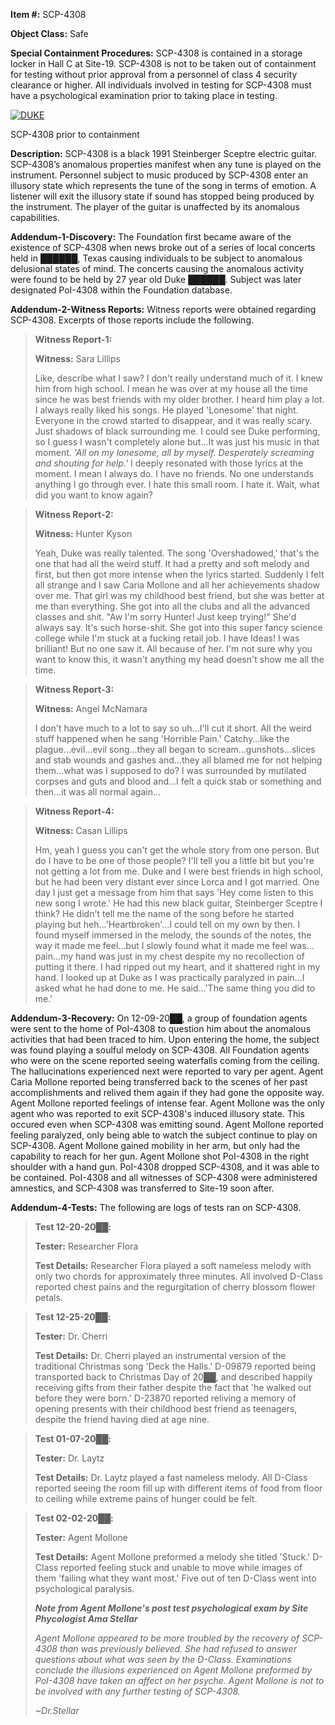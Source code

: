 **Item #:** SCP-4308

**Object Class:** Safe

**Special Containment Procedures:** SCP-4308 is contained in a storage locker in Hall C at Site-19. SCP-4308 is not to be taken out of containment for testing without prior approval from a personnel of class 4 security clearance or higher. All individuals involved in testing for SCP-4308 must have a psychological examination prior to taking place in testing.

[![DUKE](http://scp-wiki.wdfiles.com/local--resized-images/scp-4308/DUKE/medium.jpg)](http://scp-wiki.wdfiles.com/local--files/scp-4308/DUKE)

SCP-4308 prior to containment

**Description:** SCP-4308 is a black 1991 Steinberger Sceptre electric guitar. SCP-4308’s anomalous properties manifest when any tune is played on the instrument. Personnel subject to music produced by SCP-4308 enter an illusory state which represents the tune of the song in terms of emotion. A listener will exit the illusory state if sound has stopped being produced by the instrument. The player of the guitar is unaffected by its anomalous capabilities.

**Addendum-1-Discovery:** The Foundation first became aware of the existence of SCP-4308 when news broke out of a series of local concerts held in ██████, Texas causing individuals to be subject to anomalous delusional states of mind. The concerts causing the anomalous activity were found to be held by 27 year old Duke ██████. Subject was later designated PoI-4308 within the Foundation database.

**Addendum-2-Witness Reports:** Witness reports were obtained regarding SCP-4308. Excerpts of those reports include the following.

> **Witness Report-1:**
> 
> **Witness:** Sara Lillips
> 
> Like, describe what I saw? I don't really understand much of it. I knew him from high school. I mean he was over at my house all the time since he was best friends with my older brother. I heard him play a lot. I always really liked his songs. He played 'Lonesome' that night. Everyone in the crowd started to disappear, and it was really scary. Just shadows of black surrounding me. I could see Duke performing, so I guess I wasn't completely alone but…It was just his music in that moment. _'All on my lonesome, all by myself. Desperately screaming and shouting for help.'_ I deeply resonated with those lyrics at the moment. I mean I always do. I have no friends. No one understands anything I go through ever. I hate this small room. I hate it. Wait, what did you want to know again?

> **Witness Report-2:**
> 
> **Witness:** Hunter Kyson
> 
> Yeah, Duke was really talented. The song 'Overshadowed,' that's the one that had all the weird stuff. It had a pretty and soft melody and first, but then got more intense when the lyrics started. Suddenly I felt all strange and I saw Caria Mollone and all her achievements shadow over me. That girl was my childhood best friend, but she was better at me than everything. She got into all the clubs and all the advanced classes and shit. "Aw I'm sorry Hunter! Just keep trying!" She'd always say. It's such horse-shit. She got into this super fancy science college while I'm stuck at a fucking retail job. I have Ideas! I was brilliant! But no one saw it. All because of her. I'm not sure why you want to know this, it wasn't anything my head doesn't show me all the time.

> **Witness Report-3:**
> 
> **Witness:** Angel McNamara
> 
> I don't have much to a lot to say so uh…I'll cut it short. All the weird stuff happened when he sang 'Horrible Pain.' Catchy…like the plague…evil…evil song…they all began to scream…gunshots…slices and stab wounds and gashes and…they all blamed me for not helping them…what was I supposed to do? I was surrounded by mutilated corpses and guts and blood and…I felt a quick stab or something and then…it was all normal again…

> **Witness Report-4:**
> 
> **Witness:** Casan Lillips
> 
> Hm, yeah I guess you can't get the whole story from one person. But do I have to be one of those people? I'll tell you a little bit but you're not getting a lot from me. Duke and I were best friends in high school, but he had been very distant ever since Lorca and I got married. One day I just get a message from him that says 'Hey come listen to this new song I wrote.' He had this new black guitar, Steinberger Sceptre I think? He didn't tell me the name of the song before he started playing but heh…'Heartbroken'…I could tell on my own by then. I found myself immersed in the melody, the sounds of the notes, the way it made me feel…but I slowly found what it made me feel was…pain…my hand was just in my chest despite my no recollection of putting it there. I had ripped out my heart, and it shattered right in my hand. I looked up at Duke as I was practically paralyzed in pain…I asked what he had done to me. He said…'The same thing you did to me.'

**Addendum-3-Recovery:** On 12-09-20██, a group of foundation agents were sent to the home of PoI-4308 to question him about the anomalous activities that had been traced to him. Upon entering the home, the subject was found playing a soulful melody on SCP-4308. All Foundation agents who were on the scene reported seeing waterfalls coming from the ceiling. The hallucinations experienced next were reported to vary per agent. Agent Caria Mollone reported being transferred back to the scenes of her past accomplishments and relived them again if they had gone the opposite way. Agent Mollone reported feelings of intense fear. Agent Mollone was the only agent who was reported to exit SCP-4308's induced illusory state. This occured even when SCP-4308 was emitting sound. Agent Mollone reported feeling paralyzed, only being able to watch the subject continue to play on SCP-4308. Agent Mollone gained mobility in her arm, but only had the capability to reach for her gun. Agent Mollone shot PoI-4308 in the right shoulder with a hand gun. PoI-4308 dropped SCP-4308, and it was able to be contained. PoI-4308 and all witnesses of SCP-4308 were administered amnestics, and SCP-4308 was transferred to Site-19 soon after.

**Addendum-4-Tests:** The following are logs of tests ran on SCP-4308.

> **Test 12-20-20██:**
> 
> **Tester:** Researcher Flora
> 
> **Test Details:** Researcher Flora played a soft nameless melody with only two chords for approximately three minutes. All involved D-Class reported chest pains and the regurgitation of cherry blossom flower petals.

> **Test 12-25-20██:**
> 
> **Tester:** Dr. Cherri
> 
> **Test Details:** Dr. Cherri played an instrumental version of the traditional Christmas song 'Deck the Halls.' D-09879 reported being transported back to Christmas Day of 20██, and described happily receiving gifts from their father despite the fact that 'he walked out before they were born.' D-23870 reported reliving a memory of opening presents with their childhood best friend as teenagers, despite the friend having died at age nine.

> **Test 01-07-20██:**
> 
> **Tester:** Dr. Laytz
> 
> **Test Details:** Dr. Laytz played a fast nameless melody. All D-Class reported seeing the room fill up with different items of food from floor to ceiling while extreme pains of hunger could be felt.

> **Test 02-02-20██:**
> 
> **Tester:** Agent Mollone
> 
> **Test Details:** Agent Mollone preformed a melody she titled 'Stuck.' D-Class reported feeling stuck and unable to move while images of them 'failing what they want most.' Five out of ten D-Class went into psychological paralysis.
> 
>   
>   
> _**Note from Agent Mollone's post test psychological exam by Site Phycologist Ama Stellar**_
> 
> _Agent Mollone appeared to be more troubled by the recovery of SCP-4308 than was previously believed. She had refused to answer questions about what was seen by the D-Class. Examinations conclude the illusions experienced on Agent Mollone preformed by PoI-4308 have taken an affect on her psyche. Agent Mollone is not to be involved with any further testing of SCP-4308._
> 
> _~Dr.Stellar_
